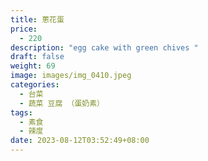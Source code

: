 ```yaml
---
title: 蔥花蛋
price:
  - 220
description: "egg cake with green chives "
draft: false
weight: 69
image: images/img_0410.jpeg
categories:
  - 台菜
  - 蔬菜 豆腐 （蛋奶素）
tags:
  - 素食
  - 辣度
date: 2023-08-12T03:52:49+08:00
---
```



